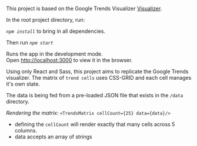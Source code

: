 This project is based on the Google Trends Visualizer [Visualizer](https://trends.google.com/trends/hottrends/visualize?nrow=5&ncol=5).

In the root project directory, run:

*`npm install`* to bring in all dependencies.

Then run
*`npm start`*

Runs the app in the development mode.<br>
Open [http://localhost:3000](http://localhost:3000) to view it in the browser.

Using only React and Sass, this project aims to replicate the Google Trends visualizer. The matrix of `trend cells` uses CSS-GRID and each cell manages it's own state.

The data is being fed from a pre-loaded JSON file that exists in the `/data` directory.

*Rendering the matrix:*
`<TrendsMatrix cellCount={25} data={data}/>`

- defining the `cellCount` will render exactly that many cells across 5 columns.
- data accepts an array of strings 
